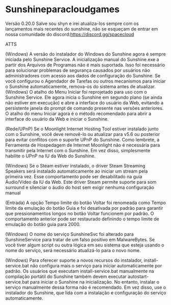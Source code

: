 # Sunshineparacloudgames
Versão 0.20.0
Salve sou shyn e irei atualiza-los sempre com os lançamentos mais recentes do sunshine, não se esqueçam de entrar em nossa comunidade do discord:https://discord.gg/spacecloud

ATTS

(Windows) A versão do instalador do Windows do Sunshine agora é sempre iniciada pelo Sunshine Service. A inicialização manual do Sunshine.exe a partir dos Arquivos de Programas não é mais suportada. Isso foi necessário para solucionar problemas de segurança causados ​​por usuários não administradores com acesso aos dados de configuração do Sunshine. Se você configurou o Agendador de Tarefas ou outros mecanismos para iniciar o Sunshine automaticamente, remova-os do sistema antes de atualizar.
(Windows) O atalho do Menu Iniciar foi reprojetado para uso com o Sunshine Service. Ele agora inicia o Sunshine em segundo plano (se ainda não estiver em execução) e abre a interface do usuário da Web, evitando a persistente janela do prompt de comando presente nas versões anteriores. O atalho do menu Iniciar agora é o método recomendado para abrir a interface do usuário da Web e iniciar o Sunshine.

(Rede/UPnP) Se o Moonlight Internet Hosting Tool estiver instalado junto com o Sunshine, você deve removê-lo ou atualizar para v5.6 ou posterior para evitar conflitos com o suporte UPnP do Sunshine. Como lembrete, a Ferramenta de Hospedagem de Internet Moonlight não é necessária para transmitir pela Internet com o Sunshine. Em vez disso, simplesmente habilite o UPnP na IU da Web do Sunshine.

(Windows) Se o Steam estiver instalado, o driver Steam Streaming Speakers será instalado automaticamente ao iniciar um stream pela primeira vez. Esse comportamento pode ser desabilitado na guia Áudio/Vídeo da IU da Web. Este driver Steam permite suporte para som surround e silenciar o áudio do host sem exigir nenhuma configuração manual

(Entrada) A opção Tempo limite do botão Voltar foi renomeada como Tempo limite da emulação do botão Guia e foi desativada por padrão para garantir que pressionamentos longos no botão Voltar funcionem por padrão. O comportamento anterior pode ser restaurado definindo o tempo limite de emulação do botão guia para 2000.

(Windows) O nome do serviço SunshineSvc foi alterado para SunshineService para tratar de um falso positivo em MalwareBytes. Se você tiver algum script ou outra lógica em seu sistema que esteja usando o nome do serviço, será necessário atualizá-lo para o novo nome.

(Windows) Para oferecer suporte a novos recursos do instalador, install-service.bat não configura mais o serviço para iniciar automaticamente por padrão. Os usuários que executam install-service.bat manualmente na compilação portátil do Sunshine também devem executar autostart-service.bat para iniciar o Sunshine na inicialização. No entanto, instalar o serviço manualmente dessa forma não é recomendado. Em vez disso, use o instalador do Sunshine, que lida com a instalação e configuração do serviço automaticamente.


